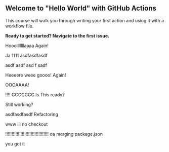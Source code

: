 ## Welcome to "Hello World" with GitHub Actions

This course will walk you through writing your first action and using it with a workflow file. 

**Ready to get started? Navigate to the first issue.**

Hooolllllllaaaa
Again!


Ja
1111
asdfasdfasdf
 
 
 asdf
 asdf
 asd f
 sadf
 
Heeeere weee goooo!
Again!




OOOAAAA!


!!!!
CCCCCCC
Is This ready?


Still working?


asdfasdfasdf
Refactoring


www
iii
no checkout



!!!!!!!!!!!!!!!!!!!!!!!!!!!!!!!!!!
oa
merging package.json

you got it
